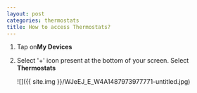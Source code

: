 ```yaml
---
layout: post
categories: thermostats
title: How to access Thermostats?
---
```


1. Tap on**My Devices**

2. Select '+' icon present at the bottom of your screen. Select **Thermostats**

    ![]({{ site.img }}/WJeEJ_E_W4A1487973977771-untitled.jpg)